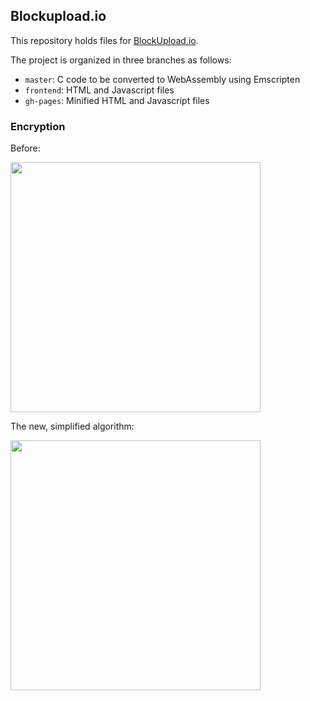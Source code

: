 ## Blockupload.io

This repository holds files for [BlockUpload.io](https://blockupload.io).

The project is organized in three branches as follows:

- `master`: C code to be converted to WebAssembly using Emscripten
- `frontend`: HTML and Javascript files
- `gh-pages`: Minified HTML and Javascript files

### Encryption

Before:

<img src="https://user-images.githubusercontent.com/23437045/73612466-f8a9ed00-45e3-11ea-912f-5745ff3d58d5.png" width="400">

The new, simplified algorithm:

<img src="https://user-images.githubusercontent.com/23437045/73612470-fcd60a80-45e3-11ea-9b6b-668fd23b2cb6.png" width="400">
